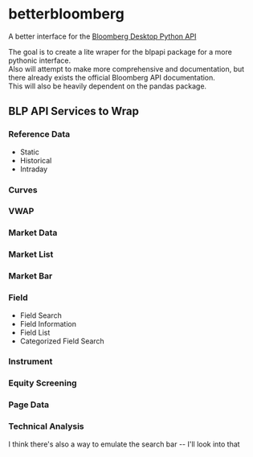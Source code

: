 # betterbloomberg

A better interface for the [Bloomberg Desktop Python API](https://www.bloomberg.com/professional/support/api-library/)  

The goal is to create a lite wraper for the blpapi package for a more pythonic interface.  
Also will attempt to make more comprehensive and documentation, but there already exists the official Bloomberg API documentation.  
This will also be heavily dependent on the pandas package.  

## BLP API Services to Wrap  

### Reference Data  
* Static  
* Historical  
* Intraday  


### Curves  


### VWAP  

### Market Data  

### Market List

### Market Bar  


### Field  
* Field Search  
* Field Information  
* Field List  
* Categorized Field Search  

### Instrument  

### Equity Screening  

### Page Data  

### Technical Analysis  



I think there's also a way to emulate the search bar -- I'll look into that


